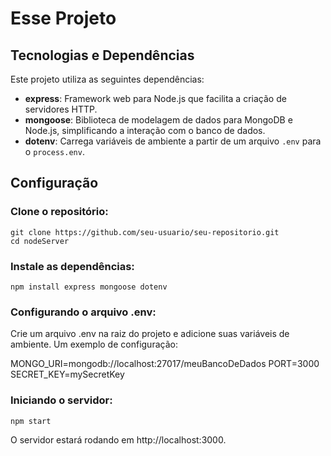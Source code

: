 # Esse Projeto

## Tecnologias e Dependências

Este projeto utiliza as seguintes dependências:

- **express**: Framework web para Node.js que facilita a criação de servidores HTTP.
- **mongoose**: Biblioteca de modelagem de dados para MongoDB e Node.js, simplificando a interação com o banco de dados.
- **dotenv**: Carrega variáveis de ambiente a partir de um arquivo `.env` para o `process.env`.

## Configuração

### Clone o repositório:
```
git clone https://github.com/seu-usuario/seu-repositorio.git
cd nodeServer
```

### Instale as dependências:

```
npm install express mongoose dotenv
```

### Configurando o arquivo .env:

Crie um arquivo .env na raiz do projeto e adicione suas variáveis de ambiente. Um exemplo de configuração:

MONGO_URI=mongodb://localhost:27017/meuBancoDeDados
PORT=3000
SECRET_KEY=mySecretKey

### Iniciando o servidor:

```
npm start
```

O servidor estará rodando em http://localhost:3000.
